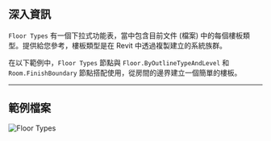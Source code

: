 ## 深入資訊
`Floor Types` 有一個下拉式功能表，當中包含目前文件 (檔案) 中的每個樓板類型。提供給您參考，樓板類型是在 Revit 中透過複製建立的系統族群。

在以下範例中，`Floor Types` 節點與 `Floor.ByOutlineTypeAndLevel` 和 `Room.FinishBoundary` 節點搭配使用，從房間的邊界建立一個簡單的樓板。
___
## 範例檔案

![Floor Types](./DSRevitNodesUI.FloorTypes_img.jpg)
